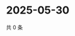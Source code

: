 # 2025-05-30

共 0 条

<!-- BEGIN ZHIHUVIDEO -->
<!-- 最后更新时间 Fri May 30 2025 02:15:39 GMT+0800 (China Standard Time) -->

<!-- END ZHIHUVIDEO -->
